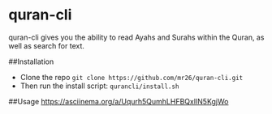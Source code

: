 # quran-cli
quran-cli gives you the ability to read Ayahs and Surahs within the Quran, as well as search for text.

##Installation
- Clone the repo ```git clone https://github.com/mr26/quran-cli.git```
- Then run the install script: ```qurancli/install.sh```

##Usage
https://asciinema.org/a/Uqurh5QumhLHFBQxlIN5KgjWo
